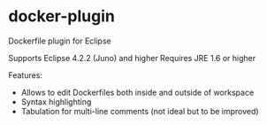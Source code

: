 # docker-plugin
Dockerfile plugin for Eclipse

Supports Eclipse 4.2.2 (Juno) and higher
Requires JRE 1.6 or higher

Features:

 - Allows to edit Dockerfiles both inside and outside of workspace
 - Syntax highlighting
 - Tabulation for multi-line comments (not ideal but to be improved)
